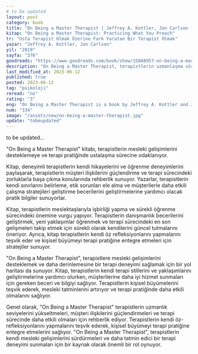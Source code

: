 ```yaml
---
# to be updated
layout: post
category: book
title: "On Being a Master Therapist | Jeffrey A. Kottler, Jon Carlson (Kitap)"
kitap: "On Being a Master Therapist: Practicing What You Preach"
tr: "Usta Terapist Olmak Üzerine Fark Yaratan Bir Terapist Olmak"
yazar: "Jeffrey A. Kottler, Jon Carlson"
yil: "2019"
sayfa: "376"
goodreads: "https://www.goodreads.com/book/show/15868957-on-being-a-master-therapist"
description: "On Being a Master Therapist, terapistlerin uzmanlaşma sürecinde ilerlerken karşılaştıkları zorlukları ve terapi becerilerini zaman içinde nasıl geliştirdiklerini anlatıyor."
last_modified_at: 2023-06-12
published: true
posted: 2023-06-12
tag: "psikoloji"
reread: "no"
rating: "3"
eng: "On Being a Master Therapist is a book by Jeffrey A. Kottler and Jon Carlson that guides therapists on their journey to mastery, offering insights on overcoming challenges, deepening client relationships, and developing effective therapy skills. It emphasises collaboration, continuous learning, and personal growth in the therapy profession."
num: "334"
image: "/assets/new/on-being-a-master-therapist.jpg"
update: "tobeupdated"
---
```


to be updated...

"On Being a Master Therapist" kitabı, terapistlerin mesleki gelişimlerini desteklemeye ve terapi pratiğinde ustalaşma sürecine odaklanıyor.

Kitap, deneyimli terapistlerin kendi hikayelerini ve öğrenme deneyimlerini paylaşarak, terapistlerin müşteri ilişkilerini güçlendirme ve terapi sürecindeki zorluklarla başa çıkma konularında rehberlik sunuyor. Yazarlar, terapistlerin kendi sınırlarını belirleme, etik sorunları ele alma ve müşterilerle daha etkili çalışma stratejileri geliştirme becerilerini geliştirmelerine yardımcı olacak pratik bilgiler sunuyorlar.

Kitap, terapistlerin meslektaşlarıyla işbirliği yapma ve sürekli öğrenme sürecindeki önemine vurgu yapıyor. Terapistlerin danışmanlık becerilerini geliştirmek, yeni yaklaşımlar öğrenmek ve terapi sürecindeki en son gelişmeleri takip etmek için sürekli olarak kendilerini güncel tutmalarını öneriyor. Ayrıca, kitap terapistlerin kendi öz refleksiyonlarını yapmalarını teşvik eder ve kişisel büyümeyi terapi pratiğine entegre etmeleri için stratejiler sunuyor.

"On Being a Master Therapist", terapistlere mesleki gelişimlerini desteklemek ve daha derinlemesine bir terapi deneyimi sağlamak için bir yol haritası da sunuyor. Kitap, terapistlerin kendi terapi stillerini ve yaklaşımlarını geliştirmelerine yardımcı olurken, müşterilerine daha iyi hizmet sunmaları için gereken beceri ve bilgiyi sağlıyor. Terapistlerin kişisel büyümelerini teşvik ederek, mesleki tatminlerini artırıyor ve terapi pratiğinde daha etkili olmalarını sağlıyor.

Genel olarak, "On Being a Master Therapist" terapistlerin uzmanlık seviyelerini yükseltmeleri, müşteri ilişkilerini güçlendirmeleri ve terapi sürecinde daha etkili olmaları için rehberlik ediyor. Terapistlerin kendi öz-refleksiyonlarını yapmalarını teşvik ederek, kişisel büyümeyi terapi pratiğine entegre etmelerini sağlıyor. "On Being a Master Therapist", terapistlerin kendi mesleki gelişimlerini sürdürmeleri ve daha tatmin edici bir terapi deneyimi sunmaları için bir kaynak olarak önemli bir rol oynuyor.
